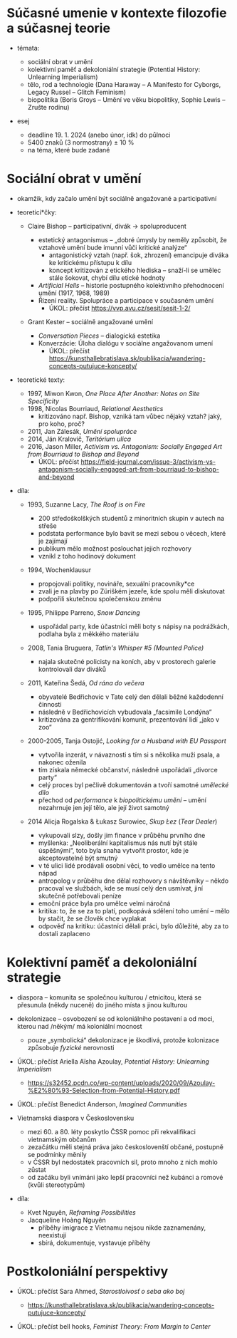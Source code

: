 # Súčasné umenie v kontexte filozofie a súčasnej teorie
 
  * témata:
    * sociální obrat v umění
    * kolektivní paměť a dekoloniální strategie (Potential History: Unlearning Imperialism)
    * tělo, rod a technologie (Dana Haraway – A Manifesto for Cyborgs, Legacy Russel – Glitch Feminism)
    * biopolitika (Boris Groys – Umění ve věku biopolitiky, Sophie Lewis – Zrušte rodinu)

  * esej
    * deadline 19. 1. 2024 (anebo únor, idk) do půlnoci
    * 5400 znaků (3 normostrany) ± 10 %
    * na téma, které bude zadané


# Sociální obrat v umění
  * okamžik, kdy začalo umění být sociálně angažované a participativní
  * teoretici*čky:
    * Claire Bishop ­– participativní, divák → spoluproducent
      * estetický antagonismus – „dobré úmysly by neměly způsobit, že vztahové umění bude imunní vůči kritické analýze“
        * antagonistický vztah (např. šok, zhrození) emancipuje diváka ke kritickému přístupu k dílu
        * koncept kritizován z etického hlediska – snaží-li se umělec stále šokovat, chybí dílu etické hodnoty
      * _Artificial Hells_ – historie postupného kolektivního přehodnocení umění (1917, 1968, 1989)
      * Řízení reality. Spolupráce a participace v současném umění
        * ÚKOL: přečíst https://vvp.avu.cz/sesit/sesit-1-2/

    * Grant Kester – sociálně angažované umění
      * _Conversation Pieces_ – dialogická estetika
      * Konverzácie: Úloha dialógu v sociálne angažovanom umení
        * ÚKOL: přečíst https://kunsthallebratislava.sk/publikacia/wandering-concepts-putujuce-koncepty/
  
  * teoretické texty:
    * 1997, Miwon Kwon, _One Place After Another: Notes on Site Specificity_
    * 1998, Nicolas Bourriaud, _Relational Aesthetics_
      * kritizováno např. Bishop, vzniká tam vůbec nějaký vztah? jaký, pro koho, proč?
    * 2011, Jan Zálesák, _Umění spolupráce_
    * 2014, Ján Kralovič, _Teritórium ulica_
    * 2016, Jason Miller, _Activism vs. Antagonism: Socially Engaged Art from Bourriaud to Bishop and Beyond_
      * ÚKOL: přečíst https://field-journal.com/issue-3/activism-vs-antagonism-socially-engaged-art-from-bourriaud-to-bishop-and-beyond 

  * díla:
    * 1993, Suzanne Lacy, _The Roof is on Fire_
      * 200 středoškolškých studentů z minoritních skupin v autech na střeše
      * podstata performance bylo bavit se mezi sebou o věcech, které je zajímají
      * publikum mělo možnost poslouchat jejich rozhovory
      * vznikl z toho hodinový dokument

    * 1994, Wochenklausur
      * propojovali politiky, novináře, sexuální pracovníky*ce
      * zvali je na plavby po Züriškém jezeře, kde spolu měli diskutovat
      * podpořili skutečnou společenskou změnu

    * 1995, Philippe Parreno, _Snow Dancing_
      * uspořádal party, kde účastníci měli boty s nápisy na podrážkách, podlaha byla z měkkého materiálu

    * 2008, Tania Bruguera, _Tatlin's Whisper #5 (Mounted Police)_
      * najala skutečné policisty na koních, aby v prostorech galerie kontrolovali dav diváků

    * 2011, Kateřina Šedá, _Od rána do večera_
      * obyvatelé Bedřichovic v Tate celý den dělali běžné každodenní činnosti
      * následně v Bedřichovicích vybudovala „facsimile Londýna“
      * kritizována za gentrifikování komunit, prezentování lidí „jako v zoo“

    * 2000-2005, Tanja Ostojić, _Looking for a Husband with EU Passport_
      * vytvořila inzerát, v návaznosti s tím si s několika muži psala, a nakonec oženila
      * tím získala německé občanství, následně uspořádali „divorce party“
      * celý proces byl pečlivě dokumentován a tvoří samotné _umělecké dílo_
      * přechod od _performance_ k _biopolitickému umění_ – umění nezahrnuje jen její tělo, ale její život samotný

    * 2014 Alicja Rogalska & Łukasz Surowiec, _Skup Łez_ (_Tear Dealer_)
      * vykupovali slzy, došly jim finance v průběhu prvního dne
      * myšlenka: „Neoliberální kapitalismus nás nutí být stále úspěšnými“, toto byla snaha vytvořit prostor, kde je akceptovatelné být smutný
      * v té ulici lidé prodávali osobní věci, to vedlo umělce na tento nápad
      * antropolog v průběhu dne dělal rozhovory s návštěvníky – někdo pracoval ve službách, kde se musí celý den usmívat, jiní skutečně potřebovali peníze
      * emoční práce byla pro umělce velmi náročná
      * kritika: to, že se za to platí, podkopává sdělení toho umění – mělo by stačit, že se člověk chce vyplakat
      * odpověď na kritiku: účastníci dělali práci, bylo důležité, aby za to dostali zaplaceno


# Kolektivní paměť a dekoloniální strategie
  * diaspora – komunita se společnou kulturou / etnicitou, která se přesunula (někdy nuceně) do jiného místa s jinou kulturou
  * dekolonizace – osvobození se od koloniálního postavení a od moci, kterou nad /někým/ má koloniální mocnost
    * pouze „symbolická“ dekolonizace je škodlivá, protože kolonizace způsobuje _fyzické_ nerovnosti

  * ÚKOL: přečíst Ariella Aïsha Azoulay, _Potential History: Unlearning Imperialism_
    * https://s32452.pcdn.co/wp-content/uploads/2020/09/Azoulay-%E2%80%93-Selection-from-Potential-History.pdf

  * ÚKOL: přečíst Benedict Anderson, _Imagined Communities_

  * Vietnamská diaspora v Československu
    * mezi 60. a 80. léty poskytlo ČSSR pomoc při rekvalifikaci vietnamským občanům
    * zezačátku měli stejná práva jako českoslovenští občané, postupně se podmínky měnily
    * v ČSSR byl nedostatek pracovních sil, proto mnoho z nich mohlo zůstat
    * od začáku byli vnímáni jako lepší pracovníci než kubánci a romové (kvůli stereotypům)

  * díla:  
    * Kvet Nguyên, _Reframing Possibilities_
    * Jacqueline Hoàng Nguyên
      * příběhy imigrace z Vietnamu nejsou nikde zaznamenány, neexistují
      * sbírá, dokumentuje, vystavuje příběhy



# Postkoloniální perspektivy
  * ÚKOL: přečíst Sara Ahmed, _Starostloivosť o seba ako boj_
    * https://kunsthallebratislava.sk/publikacia/wandering-concepts-putujuce-koncepty/
  
  * ÚKOL: přečíst bell hooks, _Feminist Theory: From Margin to Center_
